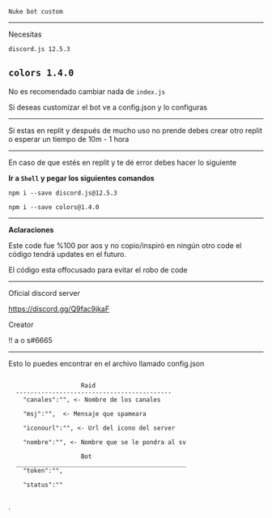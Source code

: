 ```
Nuke bot custom
```
---
Necesitas

`discord.js 12.5.3`

`colors 1.4.0`
----

No es recomendado cambiar nada de `index.js`

Si deseas customizar el bot ve a config.json y lo configuras

---
Si estas en replit y después de mucho uso no prende debes crear otro replit o esperar un tiempo de 10m - 1 hora

--- 
En caso de que estés en replit y te dé error debes hacer lo siguiente

**Ir a `Shell` y pegar los siguientes comandos**

`npm i --save discord.js@12.5.3`

`npm i --save colors@1.4.0`

---
**Aclaraciones** 

Este code fue %100 por aos y no copio/inspiró en ningún otro code el código tendrá updates en el futuro.

El código esta offocusado para evitar el robo de code

---
Oficial discord server 

https://discord.gg/Q9fac9jkaF

Creator

!! a o s#6665

---
Esto lo puedes encontrar en el archivo llamado config.json

```

                    Raid
  -------------------------------------------
    "canales":"", <- Nombre de los canales
  
    "msj":"",  <- Mensaje que spameara
  
    "iconourl":"", <- Url del icono del server
  
    "nombre":"", <- Nombre que se le pondra al sv
    
                    Bot
  _______________________________________________
    "token":"",

    "status":""
    

```
.
